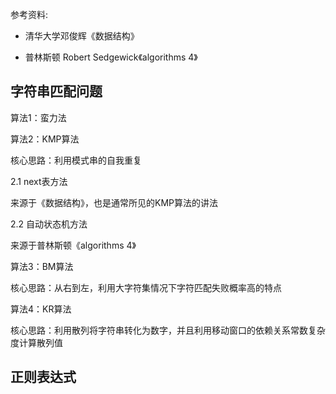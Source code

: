 参考资料:

- 清华大学邓俊辉《数据结构》

- 普林斯顿 Robert Sedgewick《algorithms 4》

## 字符串匹配问题

算法1：蛮力法

算法2：KMP算法

核心思路：利用模式串的自我重复

2.1 next表方法

来源于《数据结构》，也是通常所见的KMP算法的讲法

2.2 自动状态机方法

来源于普林斯顿《algorithms 4》

算法3：BM算法

核心思路：从右到左，利用大字符集情况下字符匹配失败概率高的特点

算法4：KR算法

核心思路：利用散列将字符串转化为数字，并且利用移动窗口的依赖关系常数复杂度计算散列值

## 正则表达式

